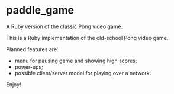 paddle_game
===========

A Ruby version of the classic Pong video game.

This is a Ruby implementation of the old-school Pong video game.

Planned features are:

 - menu for pausing game and showing high scores;
 - power-ups;
 - possible client/server model for playing over a network.

 Enjoy!
